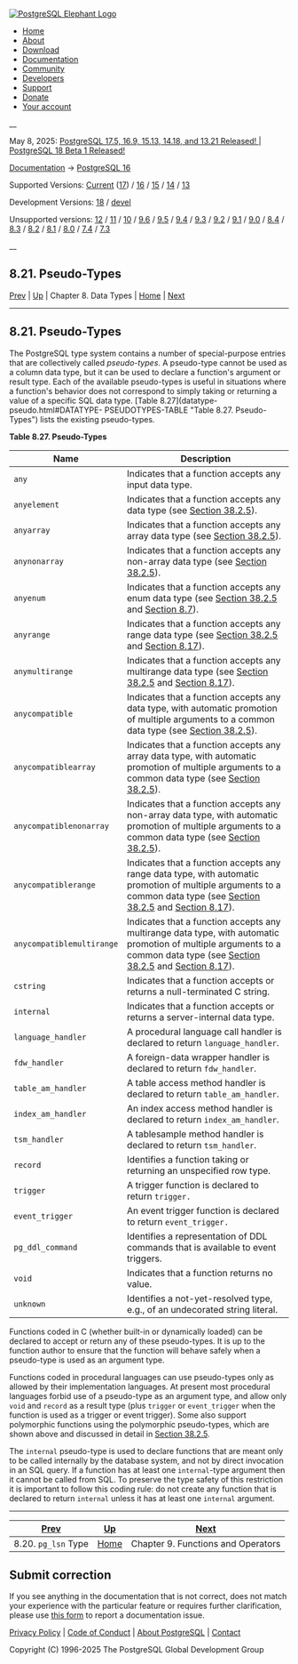 [ ![PostgreSQL Elephant Logo](/media/img/about/press/elephant.png) ](/)

  * [Home](/ "Home")
  * [About](/about/ "About")
  * [Download](/download/ "Download")
  * [Documentation](/docs/ "Documentation")
  * [Community](/community/ "Community")
  * [Developers](/developer/ "Developers")
  * [Support](/support/ "Support")
  * [Donate](/about/donate/ "Donate")
  * [Your account](/account/ "Your account")

__

May 8, 2025: [ PostgreSQL 17.5, 16.9, 15.13, 14.18, and 13.21 Released! ](/about/news/postgresql-175-169-1513-1418-and-1321-released-3072/) | [ PostgreSQL 18 Beta 1 Released! ](/about/news/postgresql-18-beta-1-released-3070/)

[Documentation](/docs/ "Documentation") -> [PostgreSQL
16](/docs/16/index.html)

Supported Versions: [Current](/docs/current/datatype-pseudo.html "PostgreSQL
17 - 8.21. Pseudo-Types") ([17](/docs/17/datatype-pseudo.html "PostgreSQL 17 -
8.21. Pseudo-Types")) / [16](/docs/16/datatype-pseudo.html "PostgreSQL 16 -
8.21. Pseudo-Types") / [15](/docs/15/datatype-pseudo.html "PostgreSQL 15 -
8.21. Pseudo-Types") / [14](/docs/14/datatype-pseudo.html "PostgreSQL 14 -
8.21. Pseudo-Types") / [13](/docs/13/datatype-pseudo.html "PostgreSQL 13 -
8.21. Pseudo-Types")

Development Versions: [18](/docs/18/datatype-pseudo.html "PostgreSQL 18 -
8.21. Pseudo-Types") / [devel](/docs/devel/datatype-pseudo.html "PostgreSQL
devel - 8.21. Pseudo-Types")

Unsupported versions: [12](/docs/12/datatype-pseudo.html "PostgreSQL 12 -
8.21. Pseudo-Types") / [11](/docs/11/datatype-pseudo.html "PostgreSQL 11 -
8.21. Pseudo-Types") / [10](/docs/10/datatype-pseudo.html "PostgreSQL 10 -
8.21. Pseudo-Types") / [9.6](/docs/9.6/datatype-pseudo.html "PostgreSQL 9.6 -
8.21. Pseudo-Types") / [9.5](/docs/9.5/datatype-pseudo.html "PostgreSQL 9.5 -
8.21. Pseudo-Types") / [9.4](/docs/9.4/datatype-pseudo.html "PostgreSQL 9.4 -
8.21. Pseudo-Types") / [9.3](/docs/9.3/datatype-pseudo.html "PostgreSQL 9.3 -
8.21. Pseudo-Types") / [9.2](/docs/9.2/datatype-pseudo.html "PostgreSQL 9.2 -
8.21. Pseudo-Types") / [9.1](/docs/9.1/datatype-pseudo.html "PostgreSQL 9.1 -
8.21. Pseudo-Types") / [9.0](/docs/9.0/datatype-pseudo.html "PostgreSQL 9.0 -
8.21. Pseudo-Types") / [8.4](/docs/8.4/datatype-pseudo.html "PostgreSQL 8.4 -
8.21. Pseudo-Types") / [8.3](/docs/8.3/datatype-pseudo.html "PostgreSQL 8.3 -
8.21. Pseudo-Types") / [8.2](/docs/8.2/datatype-pseudo.html "PostgreSQL 8.2 -
8.21. Pseudo-Types") / [8.1](/docs/8.1/datatype-pseudo.html "PostgreSQL 8.1 -
8.21. Pseudo-Types") / [8.0](/docs/8.0/datatype-pseudo.html "PostgreSQL 8.0 -
8.21. Pseudo-Types") / [7.4](/docs/7.4/datatype-pseudo.html "PostgreSQL 7.4 -
8.21. Pseudo-Types") / [7.3](/docs/7.3/datatype-pseudo.html "PostgreSQL 7.3 -
8.21. Pseudo-Types")

__

8.21. Pseudo-Types  
---  
[Prev](datatype-pg-lsn.html "8.20. pg_lsn Type")  | [Up](datatype.html "Chapter 8. Data Types") | Chapter 8. Data Types | [Home](index.html "PostgreSQL 16.9 Documentation") |  [Next](functions.html "Chapter 9. Functions and Operators")  
  
* * *

## 8.21. Pseudo-Types #

The PostgreSQL type system contains a number of special-purpose entries that
are collectively called _pseudo-types_. A pseudo-type cannot be used as a
column data type, but it can be used to declare a function's argument or
result type. Each of the available pseudo-types is useful in situations where
a function's behavior does not correspond to simply taking or returning a
value of a specific SQL data type. [Table 8.27](datatype-pseudo.html#DATATYPE-
PSEUDOTYPES-TABLE "Table 8.27. Pseudo-Types") lists the existing pseudo-types.

**Table  8.27. Pseudo-Types**

Name | Description  
---|---  
`any` | Indicates that a function accepts any input data type.  
`anyelement` | Indicates that a function accepts any data type (see [Section 38.2.5](extend-type-system.html#EXTEND-TYPES-POLYMORPHIC "38.2.5. Polymorphic Types")).  
`anyarray` | Indicates that a function accepts any array data type (see [Section 38.2.5](extend-type-system.html#EXTEND-TYPES-POLYMORPHIC "38.2.5. Polymorphic Types")).  
`anynonarray` | Indicates that a function accepts any non-array data type (see [Section 38.2.5](extend-type-system.html#EXTEND-TYPES-POLYMORPHIC "38.2.5. Polymorphic Types")).  
`anyenum` | Indicates that a function accepts any enum data type (see [Section 38.2.5](extend-type-system.html#EXTEND-TYPES-POLYMORPHIC "38.2.5. Polymorphic Types") and [Section 8.7](datatype-enum.html "8.7. Enumerated Types")).  
`anyrange` | Indicates that a function accepts any range data type (see [Section 38.2.5](extend-type-system.html#EXTEND-TYPES-POLYMORPHIC "38.2.5. Polymorphic Types") and [Section 8.17](rangetypes.html "8.17. Range Types")).  
`anymultirange` | Indicates that a function accepts any multirange data type (see [Section 38.2.5](extend-type-system.html#EXTEND-TYPES-POLYMORPHIC "38.2.5. Polymorphic Types") and [Section 8.17](rangetypes.html "8.17. Range Types")).  
`anycompatible` | Indicates that a function accepts any data type, with automatic promotion of multiple arguments to a common data type (see [Section 38.2.5](extend-type-system.html#EXTEND-TYPES-POLYMORPHIC "38.2.5. Polymorphic Types")).  
`anycompatiblearray` | Indicates that a function accepts any array data type, with automatic promotion of multiple arguments to a common data type (see [Section 38.2.5](extend-type-system.html#EXTEND-TYPES-POLYMORPHIC "38.2.5. Polymorphic Types")).  
`anycompatiblenonarray` | Indicates that a function accepts any non-array data type, with automatic promotion of multiple arguments to a common data type (see [Section 38.2.5](extend-type-system.html#EXTEND-TYPES-POLYMORPHIC "38.2.5. Polymorphic Types")).  
`anycompatiblerange` | Indicates that a function accepts any range data type, with automatic promotion of multiple arguments to a common data type (see [Section 38.2.5](extend-type-system.html#EXTEND-TYPES-POLYMORPHIC "38.2.5. Polymorphic Types") and [Section 8.17](rangetypes.html "8.17. Range Types")).  
`anycompatiblemultirange` | Indicates that a function accepts any multirange data type, with automatic promotion of multiple arguments to a common data type (see [Section 38.2.5](extend-type-system.html#EXTEND-TYPES-POLYMORPHIC "38.2.5. Polymorphic Types") and [Section 8.17](rangetypes.html "8.17. Range Types")).  
`cstring` | Indicates that a function accepts or returns a null-terminated C string.  
`internal` | Indicates that a function accepts or returns a server-internal data type.  
`language_handler` | A procedural language call handler is declared to return `language_handler`.  
`fdw_handler` | A foreign-data wrapper handler is declared to return `fdw_handler`.  
`table_am_handler` | A table access method handler is declared to return `table_am_handler`.  
`index_am_handler` | An index access method handler is declared to return `index_am_handler`.  
`tsm_handler` | A tablesample method handler is declared to return `tsm_handler`.  
`record` | Identifies a function taking or returning an unspecified row type.  
`trigger` | A trigger function is declared to return `trigger.`  
`event_trigger` | An event trigger function is declared to return `event_trigger.`  
`pg_ddl_command` | Identifies a representation of DDL commands that is available to event triggers.  
`void` | Indicates that a function returns no value.  
`unknown` | Identifies a not-yet-resolved type, e.g., of an undecorated string literal.  
  
  

Functions coded in C (whether built-in or dynamically loaded) can be declared
to accept or return any of these pseudo-types. It is up to the function author
to ensure that the function will behave safely when a pseudo-type is used as
an argument type.

Functions coded in procedural languages can use pseudo-types only as allowed
by their implementation languages. At present most procedural languages forbid
use of a pseudo-type as an argument type, and allow only `void` and `record`
as a result type (plus `trigger` or `event_trigger` when the function is used
as a trigger or event trigger). Some also support polymorphic functions using
the polymorphic pseudo-types, which are shown above and discussed in detail in
[Section 38.2.5](extend-type-system.html#EXTEND-TYPES-POLYMORPHIC
"38.2.5. Polymorphic Types").

The `internal` pseudo-type is used to declare functions that are meant only to
be called internally by the database system, and not by direct invocation in
an SQL query. If a function has at least one `internal`-type argument then it
cannot be called from SQL. To preserve the type safety of this restriction it
is important to follow this coding rule: do not create any function that is
declared to return `internal` unless it has at least one `internal` argument.

* * *

[Prev](datatype-pg-lsn.html "8.20. pg_lsn Type")  | [Up](datatype.html "Chapter 8. Data Types") |  [Next](functions.html "Chapter 9. Functions and Operators")  
---|---|---  
8.20. `pg_lsn` Type  | [Home](index.html "PostgreSQL 16.9 Documentation") |  Chapter 9. Functions and Operators  
  
## Submit correction

If you see anything in the documentation that is not correct, does not match
your experience with the particular feature or requires further clarification,
please use [this form](/account/comments/new/16/datatype-pseudo.html/) to
report a documentation issue.

[Privacy Policy](/about/privacypolicy) | [Code of Conduct](/about/policies/coc/) | [About PostgreSQL](/about/) | [Contact](/about/contact/)  

Copyright (C) 1996-2025 The PostgreSQL Global Development Group

